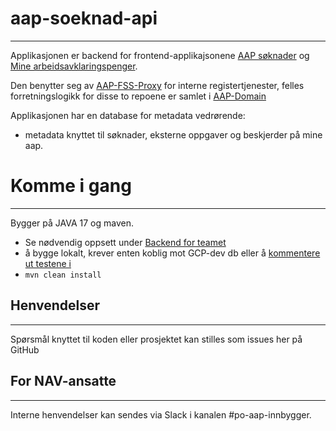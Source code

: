 # aap-soeknad-api
___

Applikasjonen er backend for frontend-applikajsonene [ AAP søknader](https://github.com/navikt/aap-soknad) og [Mine arbeidsavklaringspenger](https://github.com/navikt/aap-innsyn).

Den benytter seg av [AAP-FSS-Proxy](https://github.com/navikt/aap-fss-proxy) for interne registertjenester, felles forretningslogikk for disse to repoene er samlet i  [AAP-Domain](https://github.com/navikt/aap-domain)

Applikasjonen har en database for metadata vedrørende:
- metadata knyttet til søknader, eksterne oppgaver og beskjerder på mine aap.

# Komme i gang
___
Bygger på JAVA 17 og maven. 
- Se nødvendig oppsett under [Backend for teamet](https://aap-team-innbygger.intern.nav.no/docs/Komme%20i%20gang/komme-i-gang-med-utvikling)
- å bygge lokalt, krever enten koblig mot GCP-dev db eller å [kommentere ut testene i](src/test/kotlin/no/nav/aap/api/søknad/SøknadDBTest.kt)
- `mvn clean install`


## Henvendelser
___

Spørsmål knyttet til koden eller prosjektet kan stilles som issues her på GitHub

## For NAV-ansatte
___

Interne henvendelser kan sendes via Slack i kanalen #po-aap-innbygger.


